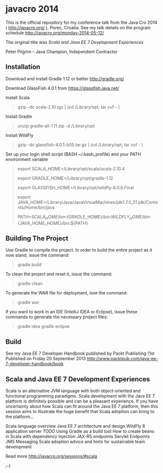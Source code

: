 javacro 2014
==========================

This is the official repository for my conference talk from the Java Cro 2014 ( http://javacro.org/ ), Porec, Croatia.
See my talk details on the program schedule http://javacro.org/monday-2014-05-12/

The original title was *Scala and Java EE 7 Development Experiences*

Peter Pilgrim – Java Champion, Independent Contractor



Installation
--------------

Download and install Gradle 1.12 or better http://gradle.org/

Download GlassFish 4.0.1 from https://glassfish.java.net/


Install Scala

> gzip -dc scala-2.10.tgz | (cd /Library/opt; tar xvf - )

Install Gradle

> unzip gradle-all-1.11.zip -d /Library/opt

Install WildFly

> gzip -dc glassfish-4.0.1-b05.tar.gz | (cd /Library/opt; tar xvf - )


Set up your login shell script (BASH ~/.bash_profile) and your PATH environment variable


> export SCALA_HOME=/Library/opt/scala/scala-2.10.4
>
> export GRADLE_HOME=/Library/opt/gradle-1.12
>
> export GLASSFISH_HOME=/Library/opt/wildfly-8.0.0.Final
>
> export JAVA_HOME=/Library/Java/JavaVirtualMachines/jdk1.7.0_51.jdk/Contents/Home/bin/java
>
> PATH=${SCALA_HOME}/bin:${GRADLE_HOME}/bin:${WILDFLY_HOME}/bin:${JAVA_HOME_HOME}/bin:${PATH}



Building The Project
----------------------

Use Gradle to compile the project. In order to build the entire project as it now stand, issue the command:

> gradle build

To clean the project and reset it, issue the command:

> gradle clean

To generate the WAR file for deployment, isse the command:

> gradle war

If you want to work in an IDE (IntelliJ IDEA or Eclipse), issue these commands to generate the necessary project files:

> gradle idea
> gradle eclipse





Build
--------------


See my Java EE 7 Developer Handbook published by Packt Publishing (1st Published on Friday 20 September 2013
http://www.packtpub.com/java-ee-7-developer-handbook/book



Scala and Java EE 7 Development Experiences
---------------------------------------------

Scala is an alternative JVM language with both object-oriented and functional programming paradigms.
Scala development with the Java EE 7 platform is definitely possible and can be a pleasant experience.
If you have uncertainty about how Scala can fit around the Java EE 7 platform, then this session aims to illustrate
the huge benefit that Scala adoption can bring to the platform...


Scala language overview
Java EE 7 architecture and design
WildFly 8 application server *TODO*
Using Gradle as a build tool
How to create beans in Scala with dependency injection
JAX-RS endpoints
Servlet Endpoints
JMS Messaging
Scala adoption advice and hints for sustainable team development

Read more http://javacro.org/sessions/#scala

;-)
